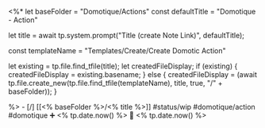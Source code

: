  <%*
let baseFolder = "Domotique/Actions"
const defaultTitle = "Domotique - Action"

let title = await tp.system.prompt("Title (create Note Link)", defaultTitle);

const templateName = "Templates/Create/Create Domotic Action"

let existing = tp.file.find_tfile(title);
let createdFileDisplay;
if (existing) {
  createdFileDisplay = existing.basename;
} else {
  createdFileDisplay = (await tp.file.create_new(tp.file.find_tfile(templateName), title, true, "/" + baseFolder));
}

%>   - [/] [[<% baseFolder %>/<% title %>]] #status/wip #domotique/action #domotique   ➕ <% tp.date.now() %> 🛫 <% tp.date.now() %>